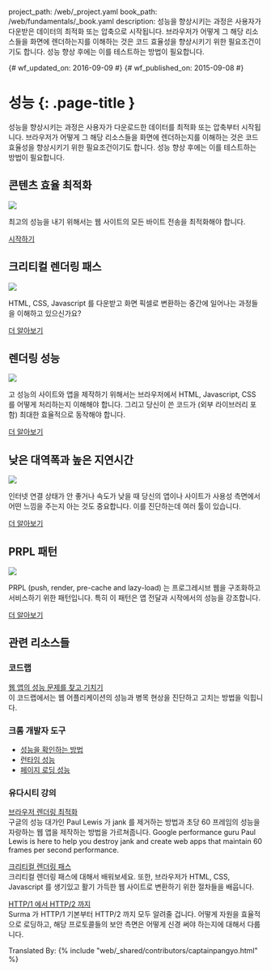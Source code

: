 project_path: /web/_project.yaml
book_path: /web/fundamentals/_book.yaml
description: 성능을 향상시키는 과정은 사용자가 다운받은 데이터의 최적화 또는 압축으로 시작됩니다. 브라우저가 어떻게 그 해당 리소스들을 화면에 렌더하는지를 이해하는 것은 코드 효율성을 향상시키기 위한 필요조건이기도 합니다. 성능 향상 후에는 이를 테스트하는 방법이 필요합니다.

{# wf_updated_on: 2016-09-09 #}
{# wf_published_on: 2015-09-08 #}

# 성능 {: .page-title }

성능을 향상시키는 과정은 사용자가 다운로드한 데이터를 최적화 또는 압축부터 시작됩니다. 브라우저가 어떻게 그 해당 리소스들을 화면에 렌더하는지를 이해하는 것은 코드 효율성을 향상시키기 위한 필요조건이기도 합니다. 성능 향상 후에는 이를 테스트하는 방법이 필요합니다.

## 콘텐츠 효율 최적화

<img src="images/oce.png" class="attempt-right" style="max-height: 200px;">

최고의 성능을 내기 위해서는 웹 사이트의 모든 바이트 전송을 최적화해야 합니다.

[시작하기](optimizing-content-efficiency/)

<div style="clear:both;"></div>

## 크리티컬 렌더링 패스

<img src="images/crp.png" class="attempt-right">

HTML, CSS, Javascript 를 다운받고 화면 픽셀로 변환하는 중간에 일어나는 과정들을 이해하고 있으신가요?

[더 알아보기](critical-rendering-path/)

<div style="clear:both;"></div>

## 렌더링 성능

<img src="images/rend.png" class="attempt-right">

고 성능의 사이트와 앱을 제작하기 위해서는 브라우저에서 HTML, Javascript, CSS 를 어떻게 처리하는지 이해해야 합니다. 그리고 당신이 쓴 코드가 (외부 라이브러리 포함) 최대한 효율적으로 동작해야 합니다.

[더 알아보기](rendering/)

<div style="clear:both;"></div>

## 낮은 대역폭과 높은 지연시간

<img src="images/low.png" class="attempt-right">

인터넷 연결 상태가 안 좋거나 속도가 낮을 때 당신의 앱이나 사이트가 사용성 측면에서 어떤 느낌을 주는지 아는 것도 중요합니다. 이를 진단하는데 여러 툴이 있습니다.

[더 알아보기](poor-connectivity/)

<div style="clear:both;"></div>

## PRPL 패턴

<img src="images/prpl.png" class="attempt-right">

PRPL (push, render, pre-cache and lazy-load) 는 프로그레시브 웹을 구조화하고 서비스하기 위한 패턴입니다. 특히 이 패턴은 앱 전달과 시작에서의 성능을 강조합니다.

[더 알아보기](prpl-pattern/)

<div style="clear:both;"></div>


## 관련 리소스들

### 코드랩

[웹 앱의 성능 문제를 찾고 기치기](/web/fundamentals/getting-started/codelabs/web-perf/) <br>
이 코드랩에서는 웹 어플리케이션의 성능과 병목 현상을 진단하고 고치는 방법을 익힙니다.

### 크롬 개발자 도구

* [성능을 확인하는 방법](/web/tools/chrome-devtools/evaluate-performance/timeline-tool)
* [런타임 성능](/web/tools/chrome-devtools/rendering-tools/)
* [페이지 로딩 성능](/web/tools/chrome-devtools/network-performance/resource-loading)


### 유다시티 강의

[브라우저 렌더링 최적화](https://udacity.com/ud860)<br>
구글의 성능 대가인 Paul Lewis 가 jank 를 제거하는 방법과 초당 60 프레임의 성능을 자랑하는 웹 앱을 제작하는 방법을 가르쳐줍니다.
Google performance guru Paul Lewis is here to help you destroy jank and create
web apps that maintain 60 frames per second performance.

[크리티컬 렌더링 패스](https://udacity.com/ud884)<br>
크리티컬 렌더링 패스에 대해서 배워보세요. 또한, 브라우저가 HTML, CSS, Javascript 를 생기있고 활기 가득한 웹 사이트로 변환하기 위한 절차들을 배웁니다.

[HTTP/1 에서 HTTP/2 까지](https://udacity.com/ud897)<br>
Surma 가 HTTP/1 기본부터 HTTP/2 까지 모두 알려줄 겁니다. 어떻게 자원을 효율적으로 로딩하고, 해당 프로토콜들의 보안 측면은 어떻게 신경 써야 하는지에 대해서 다룹니다.
<div style="clear:both;"></div>

Translated By:
{% include "web/_shared/contributors/captainpangyo.html" %}
